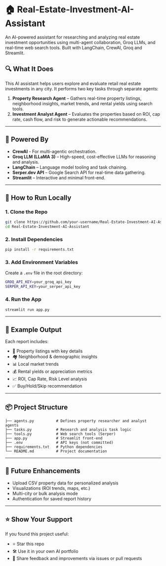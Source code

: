# 🏠 Real-Estate-Investment-AI-Assistant

An AI-powered assistant for researching and analyzing real estate investment opportunities using multi-agent collaboration, Groq LLMs, and real-time web search tools. Built with LangChain, CrewAI, Groq and Streamlit.

## 🔍 What It Does

This AI assistant helps users explore and evaluate retail real estate investments in any city. It performs two key tasks through separate agents:

1. **Property Research Agent** – Gathers real-time property listings, neighborhood insights, market trends, and rental yields using search tools.
2. **Investment Analyst Agent** – Evaluates the properties based on ROI, cap rate, cash flow, and risk to generate actionable recommendations.

---

## 🧠 Powered By

- **CrewAI** - For multi-agentic orchestration.
- **Groq LLM (LLaMA 3)** – High-speed, cost-effective LLMs for reasoning and analysis.
- **LangChain** – Language model tooling and task chaining.
- **Serper.dev API** – Google Search API for real-time data gathering.
- **Streamlit** – Interactive and minimal front-end.

---

## 🚀 How to Run Locally

### 1. Clone the Repo
```bash
git clone https://github.com/your-username/Real-Estate-Investment-AI-Assistant.git
cd Real-Estate-Investment-AI-Assistant
```

### 2. Install Dependencies
```bash
pip install -r requirements.txt
```

### 3. Add Environment Variables

Create a `.env` file in the root directory:

```bash
GROQ_API_KEY=your_groq_api_key
SERPER_API_KEY=your_serper_api_key
```

### 4. Run the App
```bash
streamlit run app.py
```

---

## 📄 Example Output

Each report includes:

- 📌 Property listings with key details  
- 🏘️ Neighborhood & demographic insights  
- 📊 Local market trends  
- 💰 Rental yields or appreciation metrics  
- 📈 ROI, Cap Rate, Risk Level analysis  
- ✅ Buy/Hold/Skip recommendation  

---

## 📦 Project Structure

```
├── agents.py          # Defines property researcher and analyst agents
├── tasks.py           # Research and analysis task logic
├── tools.py           # Web search tools (Serper)
├── app.py             # Streamlit front-end
├── .env               # API keys (not committed)
├── requirements.txt   # Python dependencies
└── README.md          # Project documentation
```

---

## 🧩 Future Enhancements

- Upload CSV property data for personalized analysis  
- Visualizations (ROI trends, maps, etc.)  
- Multi-city or bulk analysis mode  
- Authentication for saved report history  

---

## ⭐ Show Your Support

If you found this project useful:
- ⭐ Star this repo  
- 🛠️ Use it in your own AI portfolio  
- 📣 Share feedback and improvements via issues or pull requests  
